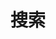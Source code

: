---
title: "搜索" # in any language you want
layout: "search" # necessary for search
summary: "search"
placeholder: "请输入关键词"
---